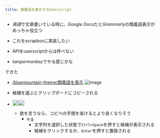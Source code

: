 ```yaml
---
title: 類義語を表示するUserscript
---
```


* *英語*で文章書いている時に、*Google Docs*だと*Grammarly*の類義語表示がめっちゃ役立つ

* これをscrapboxに実装したい

* APIをuserscriptからは呼べない

* *tampermonkey*でやる感じかな

できた

* [/bluemountain-theme/類義語を表示](https://scrapbox.io/bluemountain-theme/類義語を表示)
  ![image](https://gyazo.com/8e939e3aae965db49fa4af96d42677c4/thumb/1000)
* 候補を選ぶとクリップボードにコピーされる
* <img src='https://scrapbox.io/api/pages/icons/よさそう/icon' alt='/icons/よさそう.icon' height="19.5"/><img src='https://scrapbox.io/api/pages/blu3mo-public/takker/icon' alt='takker.icon' height="19.5"/>

  * 欲を言うなら、コピペの手間を省けるとより良くなりそう
    * e.g.
      * 文字列を選択した状態で`Ctrl+Space`を押すと候補が表示される
      * 候補をクリックするか、`Enter`を押すと置換される
